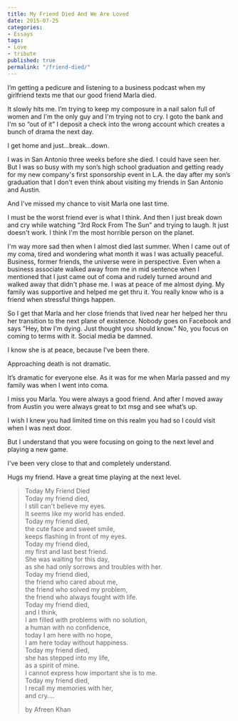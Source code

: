 ```yaml
---
title: My Friend Died And We Are Loved
date: 2015-07-25
categories:
- Essays
tags:
- Love
- tribute
published: true
permalink: "/friend-died/"
---
```

I’m getting a pedicure and listening to a business podcast when my girlfriend texts me that our good friend Marla died.

It slowly hits me. I’m trying to keep my composure in a nail salon full of women and I'm the only guy and I'm trying not to cry. I goto the bank and I'm so “out of it” I deposit a check into the wrong account which creates a bunch of drama the next day.

I get home and just…break...down.

I was in San Antonio three weeks before she died. I could have seen her. But I was so busy with my son’s high school graduation and getting ready for my new company's first sponsorship event in L.A. the day after my son’s graduation that I don't even think about visiting my friends in San Antonio and Austin.

And I've missed my chance to visit Marla one last time.

I must be the worst friend ever is what I think. And then I just break down and cry while watching “3rd Rock From The Sun” and trying to laugh. It just doesn't work. I think I'm the most horrible person on the planet.

I'm way more sad then when I almost died last summer. When I came out of my coma, tired and wondering what month it was I was actually peaceful. Business, former friends, the universe were in perspective. Even when a business associate walked away from me in mid sentence when I mentioned that I just came out of coma and rudely turned around and walked away that didn't phase me. I was at peace of me almost dying. My family was supportive and helped me get thru it. You really know who is a friend when stressful things happen.

So I get that Marla and her close friends that lived near her helped her thru her transition to the next plane of existence. Nobody goes on Facebook and says "Hey, btw I'm dying. Just thought you should know." No, you focus on coming to terms with it. Social media be damned.

I know she is at peace, because I've been there.

Approaching death is not dramatic.

It’s dramatic for everyone else. As it was for me when Marla passed and my family was when I went into coma.

I miss you Marla. You were always a good friend. And after I moved away from Austin you were always great to txt msg and see what’s up.

I wish I knew you had limited time on this realm you had so I could visit when I was next door.

But I understand that you were focusing on going to the next level and playing a new game.

I've been very close to that and completely understand.

Hugs my friend. Have a great time playing at the next level.

<blockquote><p>Today My Friend Died<br />
Today my friend died,<br />
I still can't believe my eyes.<br />
It seems like my world has ended.<br />
Today my friend died,<br />
the cute face and sweet smile,<br />
keeps flashing in front of my eyes.<br />
Today my friend died,<br />
my first and last best friend.<br />
She was waiting for this day,<br />
as she had only sorrows and troubles with her.<br />
Today my friend died,<br />
the friend who cared about me,<br />
the friend who solved my problem,<br />
the friend who always fought with life.<br />
Today my friend died,<br />
and I think,<br />
I am filled with problems with no solution,<br />
a human with no confidence,<br />
today I am here with no hope,<br />
I am here today without happiness.<br />
Today my friend died,<br />
she has stepped into my life,<br />
as a spirit of mine.<br />
I cannot express how important she is to me.<br />
Today my friend died,<br />
I recall my memories with her,<br />
and cry....</p>
<p>by Afreen Khan</p></blockquote>